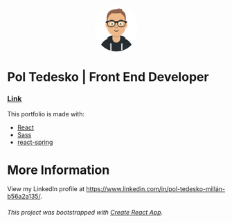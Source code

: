 <p align="center">
  <img src="./src/assets/avatar.svg" width="100px" style="border-radius:50%"/>
</p>

Pol Tedesko | Front End Developer
=================================

### [Link](https://poltedesko-portfolio.netlify.app/)

This portfolio is made with:
* [React](https://github.com/facebook/react)
* [Sass](https://sass-lang.com/)
* [react-spring](https://www.react-spring.io/)

More Information
=================================
View my LinkedIn profile at https://www.linkedin.com/in/pol-tedesko-millán-b56a2a135/.

###### This project was bootstrapped with [Create React App](https://github.com/facebook/create-react-app).
